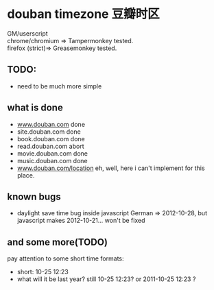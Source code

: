 douban timezone 豆瓣时区
================================

GM/userscript<br />
chrome/chromium => Tampermonkey tested.<br />
firefox (strict)=> Greasemonkey tested.


TODO:
-------------------------
* need to be much more simple


what is done
-------------------------
* www.douban.com		done
* site.douban.com		done
* book.douban.com		done
* read.douban.com		abort
* movie.douban.com		done
* music.douban.com		done
* www.douban.com/location	eh, well, here i can't implement for this place.



known bugs
-------------------------
* daylight save time bug inside javascript
	German => 2012-10-28, but javascript makes 2012-10-21...
	won't be fixed


and some more(TODO)
-------------------------
pay attention to some short time formats:
* short: 10-25 12:23
* what will it be last year? still 10-25 12:23?  or 2011-10-25 12:23 ?
